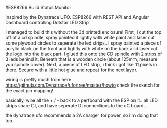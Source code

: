 #ESP8266 Build Status Monitor

Inspired by the Dynatrace UFO.  ESP8266 with REST API and Angular Dashboard controlling Dotstar LED Strip

I managed to build this without the 3d printed enclosure!
First, I cut the top off of a cd spindle, spray painted it lightly with white paint and laser cut some plywood circles to seperate the led strips..
I spray painted a piece of acrylic black on the front and lightly with white on the back and laser cut the logo into the black part.    I glued this onto the CD spindle with 2 strips of 3 leds behind it.   Beneath that is a wooden circle (about 125mm, measure you spindle cover).  Next, a piece of LED strip, i think i got like 11 pixels in there.  Secure with a little hot glue and repeat for the next layer.

wiring is pretty much from here: https://github.com/Dynatrace/ufo/tree/master/howto
check the sketch for the exact pin mapping!

basically, wire all the + / - back to a perfboard with the ESP on it..    all LED strips share CI, and have seperate DI connections to the uC board..

the dynatrace ufo recommends a 2A charger for power, so i'm doing that too.